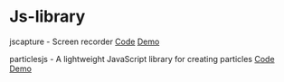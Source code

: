 # Js-library

jscapture - Screen recorder  [Code](https://github.com/mgechev/jscapture) [Demo](https://mgechev.github.io/jscapture/)

particlesjs - A lightweight JavaScript library for creating particles   [Code](https://vincentgarreau.com/particles.js/ ) [Demo](https://vincentgarreau.com/particles.js/ )    

<!--- Templete --->

<!--- 

Name - Descrip tion   [Code](link ) [Demo](link )    

--->
